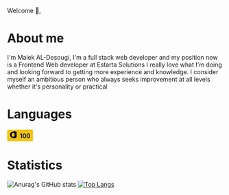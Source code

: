 Welcome 👋,

# About me
I'm Malek AL-Desougi, I'm a full stack web developer and my position now is a Frontend Web developer at Estarta Solutions I really love what I'm doing and looking forward to getting more experience and knowledge. I consider myself an ambitious person who always seeks improvement at all levels whether it's personality or practical


# Languages
<div style="display: inline-block; background-color: #f1c40f; color: #000; padding: 4px 6px; border-radius: 3px; font-weight: 600;">
  <svg xmlns="http://www.w3.org/2000/svg" viewBox="0 0 16 16" width="16" height="16" fill="#000">
    <path fill-rule="evenodd" d="M8 .5a7.5 7.5 0 0 0-2.35 14.6l3.543 2.534a1 1 0 0 0 1.414 0l3.543-2.534A7.5 7.5 0 0 0 8 .5zm3.3 10.152L8.764 12.8a1 1 0 0 0-.764 0L4.7 10.652A5.5 5.5 0 0 1 8 3.5a5.5 5.5 0 0 1 3.3 6.152z"/>
  </svg>
  <span style="margin-left: 4px;">100</span>
</div>


# Statistics 
![Anurag's GitHub stats](https://github-readme-stats.vercel.app/api?username=anuraghazra&show_icons=true&theme=gruvbox) [![Top Langs](https://github-readme-stats.vercel.app/api/top-langs/?username=anuraghazra&size_weight=0.5&count_weight=0.5&theme=gruvbox&layout=compact)](https://github.com/anuraghazra/github-readme-stats)







